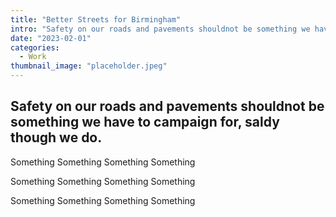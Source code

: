 ```yaml
---
title: "Better Streets for Birmingham"
intro: "Safety on our roads and pavements shouldnot be something we have to campaign for, saldy though we do. "
date: "2023-02-01"
categories:
  - Work
thumbnail_image: "placeholder.jpeg"
---
```


## Safety on our roads and pavements shouldnot be something we have to campaign for, saldy though we do.

Something
Something
Something
Something

Something
Something
Something
Something

Something
Something
Something
Something